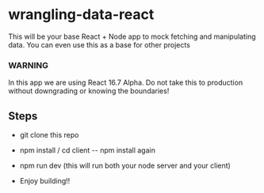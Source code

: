 # wrangling-data-react
This will be your base React + Node app to mock fetching and manipulating data. You can even use this as a base for other projects

### WARNING
In this app we are using React 16.7 Alpha. Do not take this to production without downgrading or knowing the boundaries!


## Steps

- git clone this repo

- npm install  / cd client -- npm install again

- npm run dev (this will run both your node server and your client)

- Enjoy building!!

